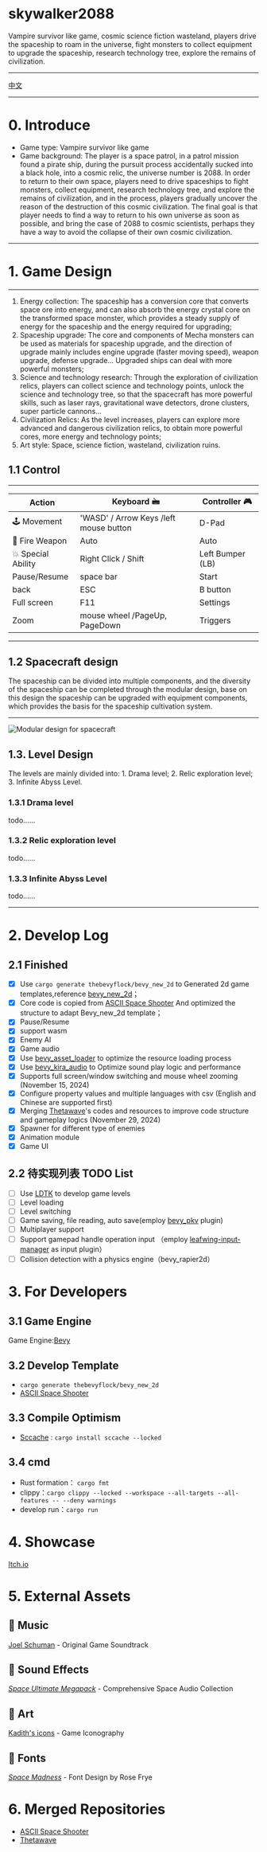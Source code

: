 # skywalker2088
Vampire survivor like game, cosmic science fiction wasteland, players drive the spaceship to roam in the universe, fight monsters to collect equipment to upgrade the spaceship, research technology tree, explore the remains of civilization.
______
[中文](https://github.com/cloudhu/skywalker2088)
______
# 0. Introduce
- Game type: Vampire survivor like game
- Game background: The player is a space patrol, in a patrol mission found a pirate ship, during the pursuit process accidentally sucked into a black hole, into a cosmic relic, the universe number is 2088.
  In order to return to their own space, players need to drive spaceships to fight monsters, collect equipment, research technology tree, and explore the remains of civilization, and in the process, players gradually uncover the reason of the destruction of this cosmic civilization.
  The final goal is that player needs to find a way to return to his own universe as soon as possible, and bring the case of 2088 to cosmic scientists, perhaps they have a way to avoid the collapse of their own cosmic civilization.
______
# 1. Game Design
______
1. Energy collection: The spaceship has a conversion core that converts space ore into energy, and can also absorb the energy crystal core on the transformed space monster, which provides a steady supply of energy for the spaceship and the energy required for upgrading;
2. Spaceship upgrade: The core and components of Mecha monsters can be used as materials for spaceship upgrade, and the direction of upgrade mainly includes engine upgrade (faster moving speed), weapon upgrade, defense upgrade... Upgraded ships can deal with more powerful monsters;
3. Science and technology research: Through the exploration of civilization relics, players can collect science and technology points, unlock the science and technology tree, so that the spacecraft has more powerful skills, such as laser rays, gravitational wave detectors, drone clusters, super particle cannons...
4. Civilization Relics: As the level increases, players can explore more advanced and dangerous civilization relics, to obtain more powerful cores, more energy and technology points;
5. Art style: Space, science fiction, wasteland, civilization ruins.

## 1.1 Control
______
| Action             | Keyboard 🖮                            | Controller 🎮    |
|--------------------|----------------------------------------|------------------|
| 🕹️ Movement       | 'WASD' / Arrow Keys /left mouse button | D-Pad            |
| 🔫 Fire Weapon     | Auto                                   | Auto             |
| 💥 Special Ability | Right Click / Shift                    | Left Bumper (LB) |
| Pause/Resume       | space bar                              | Start            |
| back               | ESC                                    | B button         |
| Full screen        | F11                                    | Settings         |
| Zoom               | mouse wheel /PageUp, PageDown          | Triggers         |

______
## 1.2 Spacecraft design
The spaceship can be divided into multiple components, and the diversity of the spaceship can be completed through the modular design, 
base on this design the spaceship can be upgraded with equipment components, which provides the basis for the spaceship cultivation system.
______
![Modular design for spacecraft](https://github.com/cloudhu/skywalker2088/blob/v0.14.2/docs/design/draw/designs-Spaceship.png "Spacecraft layout")

##  1.3. Level Design
The levels are mainly divided into: 1. Drama level; 2. Relic exploration level; 3. Infinite Abyss Level.
###  1.3.1  Drama level
todo……
###  1.3.2  Relic exploration level
todo……
###  1.3.3  Infinite Abyss Level
todo……

______
# 2.  Develop Log
## 2.1  Finished
- [x] Use `cargo generate thebevyflock/bevy_new_2d` to Generated 2d game templates,reference [bevy_new_2d](https://github.com/TheBevyFlock/bevy_new_2d)；
- [x] Core code is copied from [ASCII Space Shooter](https://github.com/JamesHDuffield/ascii-rust) And optimized the structure to adapt Bevy_new_2d template；
- [x] Pause/Resume
- [x] support wasm
- [x] Enemy AI
- [x] Game audio
- [x] Use [bevy_asset_loader](https://github.com/NiklasEi/bevy_asset_loader) to optimize the resource loading process
- [x] Use [bevy_kira_audio](https://github.com/NiklasEi/bevy_kira_audio) to Optimize sound play logic and performance
- [x] Supports full screen/window switching and mouse wheel zooming (November 15, 2024)
- [x] Configure property values and multiple languages with csv (English and Chinese are supported first)
- [x] Merging [Thetawave](https://github.com/thetawavegame/thetawave)'s codes and resources to improve code structure and gameplay logics (November 29, 2024)
- [x] Spawner for different type of enemies
- [x] Animation module
- [x] Game UI

## 2.2 待实现列表 TODO List
- [ ] Use [LDTK](https://github.com/Trouv/bevy_ecs_ldtk) to develop game levels
- [ ] Level loading
- [ ] Level switching
- [ ] Game saving, file reading, auto save(employ [bevy_pkv](https://github.com/johanhelsing/bevy_pkv) plugin)
- [ ] Multiplayer support
- [ ] Support gamepad handle operation input （employ [leafwing-input-manager](https://github.com/leafwing-studios/leafwing-input-manager) as input plugin）
- [ ] Collision detection with a physics engine（bevy_rapier2d）

# 3.  For Developers
## 3.1  Game Engine
Game Engine:[Bevy](https://bevyengine.org/)
## 3.2  Develop Template
- `cargo generate thebevyflock/bevy_new_2d`
- [ASCII Space Shooter](https://github.com/JamesHDuffield/ascii-rust)

## 3.3  Compile Optimism
- [Sccache](https://github.com/mozilla/sccache) : `cargo install sccache --locked`

## 3.4  cmd
- Rust formation： `cargo fmt`
- clippy：`cargo clippy --locked --workspace --all-targets --all-features -- --deny warnings`
- develop run：`cargo run`

# 4.  Showcase
[Itch.io](https://cloudhu.itch.io/skywalker2088)

# 5. External Assets

## 🎵 Music
[Joel Schuman](https://joelhasa.site/) - Original Game Soundtrack

## 📢 Sound Effects
[*Space Ultimate Megapack*](https://gamesupply.itch.io/ultimate-space-game-mega-asset-package) - Comprehensive Space Audio Collection

## 🎨 Art
[Kadith's icons](https://kadith.itch.io/kadiths-free-icons) - Game Iconography

## 📜 Fonts
[*Space Madness*](https://modernmodron.itch.io/) - Font Design by Rose Frye

# 6. Merged Repositories 
- [ASCII Space Shooter](https://github.com/JamesHDuffield/ascii-rust)
- [Thetawave](https://github.com/thetawavegame/thetawave)